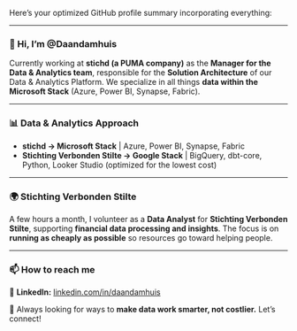 Here’s your optimized GitHub profile summary incorporating everything:  

---

### **👋 Hi, I’m @Daandamhuis**  

Currently working at **stichd (a PUMA company)** as the **Manager for the Data & Analytics team**, responsible for the **Solution Architecture** of our Data & Analytics Platform. We specialize in all things **data within the Microsoft Stack** (Azure, Power BI, Synapse, Fabric).  

---

### **📊 Data & Analytics Approach**  
- **stichd → Microsoft Stack** | Azure, Power BI, Synapse, Fabric  
- **Stichting Verbonden Stilte → Google Stack** | BigQuery, dbt-core, Python, Looker Studio (optimized for the lowest cost)  

---

### **🌍 Stichting Verbonden Stilte**  
A few hours a month, I volunteer as a **Data Analyst** for **Stichting Verbonden Stilte**, supporting **financial data processing and insights**. The focus is on **running as cheaply as possible** so resources go toward helping people.  

---

### **📫 How to reach me**  
🔗 **LinkedIn:** [linkedin.com/in/daandamhuis](http://linkedin.com/in/daandamhuis)  

🚀 Always looking for ways to **make data work smarter, not costlier.** Let’s connect!  
